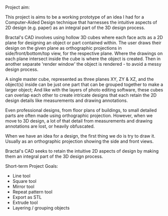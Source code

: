 Project aim:

This project is aims to be a working prototype of an idea I had for a Computer-Aided Design technique that harnesses the intuitive aspects of 2D design (e.g. paper) as an integral part of the 3D design process.

Bractal's CAD involves using hollow 3D cubes where each face acts as a 2D plane for designing an object or part contained within. The user draws their design on the given plane as orthographic projections in side/front/bottom/top view, for the respective plane. Where the drawings on each plane intersect inside the cube is where the object is created. Then in another separate 'render window' the object is rendered - to avoid a messy design process.

A single master cube, represented as three planes XY, ZY & XZ, and the object(s) inside can be just one part that can be grouped together to make a larger object; And like with the layers of photo editing software, these cubes can overlap each other to create intricate designs that each retain the 2D design details like measurements and drawing annotations.

Even professional designs, from floor plans of buildings, to small detailed parts are often made using orthographic projection. However, when we move to 3D design, a lot of that detail from measurements and drawing annotations are lost, or heavily obfuscated.

When we have an idea for a design, the first thing we do is try to draw it. Usually as an orthographic projection showing the side and front views.

Bractal's CAD seeks to retain the intuitive 2D aspects of design by making them an integral part of the 3D design process.

Short-term Project Goals:

  - Line tool
  - Square tool
  - Mirror tool
  - Repeat pattern tool
  - Export as STL
  - Extrude tool
  - Layering / grouping objects